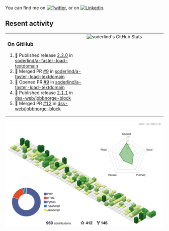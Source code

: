 


<!-- Actual text -->
You can find me on [![Twitter][1.2]][1], or on [![LinkedIn][2.2]][2].

<!-- Icons -->

[1.2]: http://i.imgur.com/wWzX9uB.png (twitter icon without padding)
[2.2]: https://raw.githubusercontent.com/MartinHeinz/MartinHeinz/master/linkedin-3-16.png (LinkedIn icon without padding)

<!-- Links to your social media accounts -->

[1]: https://twitter.com/soderlind
[2]: https://www.linkedin.com/in/soderlind/

## Resent activity

<table width="100%" border="0"><tr><td width="49%">

### On GitHub

<!--START_SECTION:activity-->
1. 🚀 Published release [2.2.0](https://github.com/soderlind/a-faster-load-textdomain/releases/tag/2.2.0) in [soderlind/a-faster-load-textdomain](https://github.com/soderlind/a-faster-load-textdomain)
2. 🎉 Merged PR [#9](https://github.com/soderlind/a-faster-load-textdomain/pull/9) in [soderlind/a-faster-load-textdomain](https://github.com/soderlind/a-faster-load-textdomain)
3. 💪 Opened PR [#9](https://github.com/soderlind/a-faster-load-textdomain/pull/9) in [soderlind/a-faster-load-textdomain](https://github.com/soderlind/a-faster-load-textdomain)
4. 🚀 Published release [2.1.1](https://github.com/dss-web/jobbnorge-block/releases/tag/2.1.1) in [dss-web/jobbnorge-block](https://github.com/dss-web/jobbnorge-block)
5. 🎉 Merged PR [#12](https://github.com/dss-web/jobbnorge-block/pull/12) in [dss-web/jobbnorge-block](https://github.com/dss-web/jobbnorge-block)
<!--END_SECTION:activity-->
  </td>
<td width="49%" valign="top">
  <img   alt="soderlind's GitHub Stats" src="https://awesome-github-stats.azurewebsites.net/user-stats/soderlind?cardType=level-alternate&Title=FFFFFF&Border=FFFFFF" />
</td></tr></table>


![](./profile-3d-contrib/profile-green-animate.svg)


